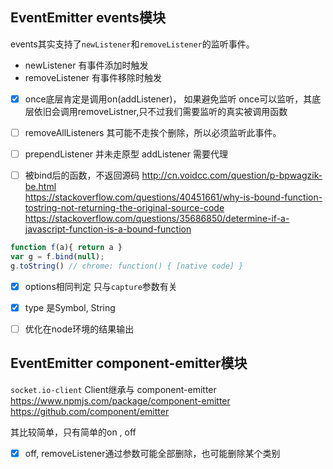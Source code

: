 

## EventEmitter events模块

events其实支持了`newListener`和`removeListener`的监听事件。
* newListener 有事件添加时触发
* removeListener 有事件移除时触发


- [x] once底层肯定是调用on(addListener)， 如果避免监听
    once可以监听，其底层依旧会调用removeListner,只不过我们需要监听的真实被调用函数

- [ ] removeAllListeners
其可能不走挨个删除，所以必须监听此事件。

- [ ] prependListener 并未走原型 addListener
需要代理

- [ ] 被bind后的函数，不返回源码
http://cn.voidcc.com/question/p-bpwagzik-be.html  
https://stackoverflow.com/questions/40451661/why-is-bound-function-tostring-not-returning-the-original-source-code
https://stackoverflow.com/questions/35686850/determine-if-a-javascript-function-is-a-bound-function
```js
function f(a){ return a } 
var g = f.bind(null); 
g.toString() // chrome: function() { [native code] }
```

- [x] options相同判定
  只与`capture`参数有关

- [x] type 是Symbol, String
- [ ] 优化在node环境的结果输出 


## EventEmitter component-emitter模块
`socket.io-client` Client继承与 component-emitter 
https://www.npmjs.com/package/component-emitter
https://github.com/component/emitter

其比较简单，只有简单的on , off

- [x] off, removeListener通过参数可能全部删除，也可能删除某个类别


